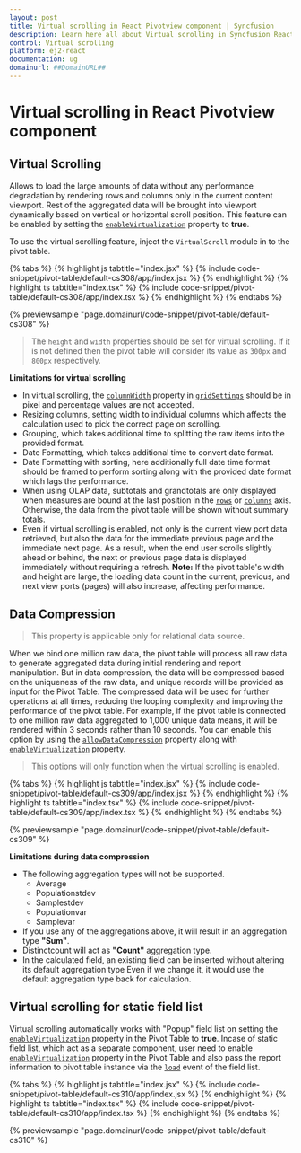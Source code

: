 ```yaml
---
layout: post
title: Virtual scrolling in React Pivotview component | Syncfusion
description: Learn here all about Virtual scrolling in Syncfusion React Pivotview component of Syncfusion Essential JS 2 and more.
control: Virtual scrolling 
platform: ej2-react
documentation: ug
domainurl: ##DomainURL##
---
```


<!-- markdownlint-disable MD036 -->

# Virtual scrolling in React Pivotview component

## Virtual Scrolling

Allows to load the large amounts of data without any performance degradation by rendering rows and columns only in the current content viewport. Rest of the aggregated data will be brought into viewport dynamically based on vertical or horizontal scroll position. This feature can be enabled by setting the [`enableVirtualization`](https://ej2.syncfusion.com/react/documentation/api/pivotview/#enablevirtualization) property to **true**.

To use the virtual scrolling feature, inject the `VirtualScroll` module in to the pivot table.

{% tabs %}
{% highlight js tabtitle="index.jsx" %}
{% include code-snippet/pivot-table/default-cs308/app/index.jsx %}
{% endhighlight %}
{% highlight ts tabtitle="index.tsx" %}
{% include code-snippet/pivot-table/default-cs308/app/index.tsx %}
{% endhighlight %}
{% endtabs %}

 {% previewsample "page.domainurl/code-snippet/pivot-table/default-cs308" %}

> The `height` and `width` properties should be set for virtual scrolling. If it is not defined then the pivot table will consider its value as `300px` and `800px` respectively.

**Limitations for virtual scrolling**

* In virtual scrolling, the [`columnWidth`](https://ej2.syncfusion.com/react/documentation/api/pivotview/gridSettingsModel/#columnwidth) property in [`gridSettings`](https://ej2.syncfusion.com/react/documentation/api/pivotview/#gridsettings) should be in pixel and percentage values are not accepted.
* Resizing columns, setting width to individual columns which affects the calculation used to pick the correct page on scrolling.
* Grouping, which takes additional time to splitting the raw items into the provided format.
* Date Formatting, which takes additional time to convert date format.
* Date Formatting with sorting, here additionally full date time format should be framed to perform sorting along with the provided date format which lags the performance.
* When using OLAP data, subtotals and grandtotals are only displayed when measures are bound at the last position in the [`rows`](https://ej2.syncfusion.com/react/documentation/api/pivotview/dataSourceSettings/#rows) or [`columns`](https://ej2.syncfusion.com/react/documentation/api/pivotview/dataSourceSettings/#columns) axis. Otherwise, the data from the pivot table will be shown without summary totals.
* Even if virtual scrolling is enabled, not only is the current view port data retrieved, but also the data for the immediate previous page and the immediate next page. As a result, when the end user scrolls slightly ahead or behind, the next or previous page data is displayed immediately without requiring a refresh. **Note:** If the pivot table's width and height are large, the loading data count in the current, previous, and next view ports (pages) will also increase, affecting performance.

## Data Compression

> This property is applicable only for relational data source.

When we bind one million raw data, the pivot table will process all raw data to generate aggregated data during initial rendering and report manipulation. But in data compression, the data will be compressed based on the uniqueness of the raw data, and unique records will be provided as input for the Pivot Table. The compressed data will be used for further operations at all times, reducing the looping complexity and improving the performance of the pivot table. For example, if the pivot table  is connected to one million raw data aggregated to 1,000 unique data means, it will be rendered within 3 seconds rather than 10 seconds. You can enable this option by using the [`allowDataCompression`](https://ej2.syncfusion.com/react/documentation/api/pivotview/#allowdatacompression) property along with [`enableVirtualization`](https://ej2.syncfusion.com/react/documentation/api/pivotview/#enablevirtualization) property.

> This options will only function when the virtual scrolling is enabled.

{% tabs %}
{% highlight js tabtitle="index.jsx" %}
{% include code-snippet/pivot-table/default-cs309/app/index.jsx %}
{% endhighlight %}
{% highlight ts tabtitle="index.tsx" %}
{% include code-snippet/pivot-table/default-cs309/app/index.tsx %}
{% endhighlight %}
{% endtabs %}

 {% previewsample "page.domainurl/code-snippet/pivot-table/default-cs309" %}

**Limitations during data compression**

* The following aggregation types will not be supported.
    * Average
    * Populationstdev
    * Samplestdev
    * Populationvar
    * Samplevar
* If you use any of the aggregations above, it will result in an aggregation type **"Sum"**.
* Distinctcount will act as **"Count"** aggregation type.
* In the calculated field, an existing field can be inserted without altering its default aggregation type Even if we change it, it would use the default aggregation type back for calculation.

## Virtual scrolling for static field list

Virtual scrolling automatically works with "Popup" field list on setting the [`enableVirtualization`](https://ej2.syncfusion.com/react/documentation/api/pivotview/#enablevirtualization) property in the Pivot Table to **true**. Incase of static field list, which act as a separate component, user need to enable [`enableVirtualization`](https://ej2.syncfusion.com/react/documentation/api/pivotview/#enablevirtualization) property in the Pivot Table and also pass the report information to pivot table instance via the [`load`](https://ej2.syncfusion.com/react/documentation/api/pivotview/#load) event of the field list.

{% tabs %}
{% highlight js tabtitle="index.jsx" %}
{% include code-snippet/pivot-table/default-cs310/app/index.jsx %}
{% endhighlight %}
{% highlight ts tabtitle="index.tsx" %}
{% include code-snippet/pivot-table/default-cs310/app/index.tsx %}
{% endhighlight %}
{% endtabs %}

 {% previewsample "page.domainurl/code-snippet/pivot-table/default-cs310" %}